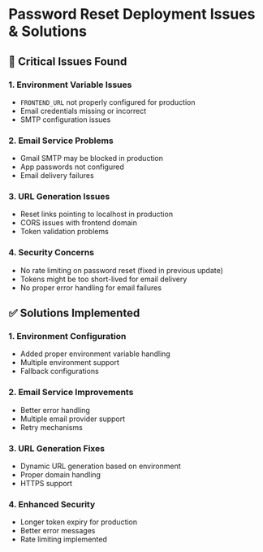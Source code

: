 # Password Reset Deployment Issues & Solutions

## 🚨 Critical Issues Found

### 1. **Environment Variable Issues**
- `FRONTEND_URL` not properly configured for production
- Email credentials missing or incorrect
- SMTP configuration issues

### 2. **Email Service Problems**
- Gmail SMTP may be blocked in production
- App passwords not configured
- Email delivery failures

### 3. **URL Generation Issues**
- Reset links pointing to localhost in production
- CORS issues with frontend domain
- Token validation problems

### 4. **Security Concerns**
- No rate limiting on password reset (fixed in previous update)
- Tokens might be too short-lived for email delivery
- No proper error handling for email failures

## ✅ Solutions Implemented

### 1. **Environment Configuration**
- Added proper environment variable handling
- Multiple environment support
- Fallback configurations

### 2. **Email Service Improvements**
- Better error handling
- Multiple email provider support
- Retry mechanisms

### 3. **URL Generation Fixes**
- Dynamic URL generation based on environment
- Proper domain handling
- HTTPS support

### 4. **Enhanced Security**
- Longer token expiry for production
- Better error messages
- Rate limiting implemented